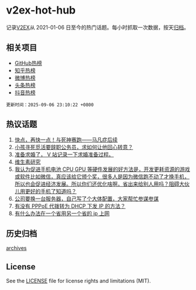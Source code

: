 # v2ex-hot-hub

 记录[V2EX](https://www.v2ex.com/)从 2021-01-06 日至今的热门话题。每小时抓取一次数据，按天[归档](archives)。
 
 ## 相关项目

- [GitHub热榜](https://github.com/lonnyzhang423/github-hot-hub)
- [知乎热榜](https://github.com/lonnyzhang423/zhihu-hot-hub)
- [微博热榜](https://github.com/lonnyzhang423/weibo-hot-hub)
- [头条热榜](https://github.com/lonnyzhang423/toutiao-hot-hub)
- [抖音热榜](https://github.com/lonnyzhang423/douyin-hot-hub)


 `更新时间：2025-09-06 23:10:22 +0800`

## 热议话题

1. [快点，再快一点！与死神赛跑——马凡症后续](https://www.v2ex.com/t/1157444)
1. [小孩寻死觅活要辞职公务员，求如何让他回心转意？](https://www.v2ex.com/t/1157522)
1. [准备求婚了， V 站记录一下求婚准备过程。](https://www.v2ex.com/t/1157460)
1. [维生素研究](https://www.v2ex.com/t/1157425)
1. [我认为促进手机电池 CPU GPU 等硬件发展的好方法是，开发更耗资源的游戏或软件比如微信，真应该给它颁个奖，很多人是因为微信跑不动了才换手机，所以也会促进经济发展。所以你们还优化啥啊，省出来给别人用吗？阻碍大伙儿用更好的手机了知道吗？](https://www.v2ex.com/t/1157448)
1. [公司要换一台服务器，自己写了个大体配置，大家帮忙参谋参谋](https://www.v2ex.com/t/1157431)
1. [有没有 PPPoE 代拨转为 DHCP 下发 IP 的方法？](https://www.v2ex.com/t/1157416)
1. [有什么办法在一个省用另一个省的 ip 上网](https://www.v2ex.com/t/1157467)

## 历史归档

[archives](archives)

## License

See the [LICENSE](LICENSE) file for license rights and limitations (MIT).
